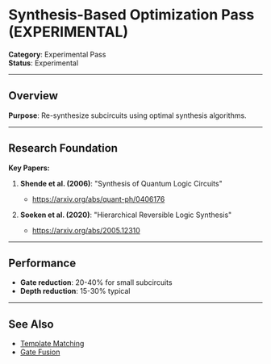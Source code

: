 # Synthesis-Based Optimization Pass (EXPERIMENTAL)

**Category**: Experimental Pass  
**Status**: Experimental

---

## Overview

**Purpose**: Re-synthesize subcircuits using optimal synthesis algorithms.

---

## Research Foundation

**Key Papers:**

1. **Shende et al. (2006)**: "Synthesis of Quantum Logic Circuits"
   - https://arxiv.org/abs/quant-ph/0406176

2. **Soeken et al. (2020)**: "Hierarchical Reversible Logic Synthesis"
   - https://arxiv.org/abs/2005.12310

---

## Performance

- **Gate reduction**: 20-40% for small subcircuits
- **Depth reduction**: 15-30% typical

---

## See Also

- [Template Matching](06_template_matching.md)
- [Gate Fusion](03_gate_fusion.md)
